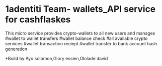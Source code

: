 # 1adentiti Team- wallets_API service for cashflaskes

This micro service provides crypto-wallets to all new users and manages 
#wallet to wallet transfers
#wallet balance check
#all available crypto services
#wallet transaction reciept
#wallet transfer to bank account hash generation


*Build by Ayo solomon,Glory essien,Ololade david
